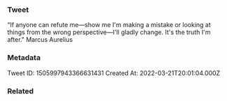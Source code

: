 ### Tweet
“If anyone can refute me—show me I'm making a mistake or looking at things from the wrong perspective—I'll gladly change. It's the truth I'm after." Marcus Aurelius

### Metadata
Tweet ID: 1505997943366631431
Created At: 2022-03-21T20:01:04.000Z

### Related


